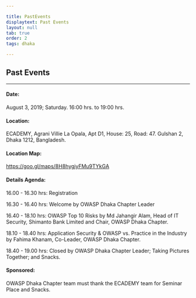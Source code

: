 ```yaml
---

title: PastEvents
displaytext: Past Events
layout: null
tab: true
order: 2
tags: dhaka

---
```


## Past Events
<hr>

#### Date: 
August 3, 2019; Saturday. 16:00 hrs. to 19:00 hrs.

#### Location: 
ECADEMY, Agrani Villie La Opala, Apt D1, House: 25, Road: 47. Gulshan 2, Dhaka 1212, Bangladesh.

#### Location Map: 
https://goo.gl/maps/8H8hygjyFMu9TYkGA

#### Details Agenda:

16.00 - 16.30 hrs: Registration

16.30 - 16.40 hrs: Welcome by OWASP Dhaka Chapter Leader

16.40 - 18.10 hrs: OWASP Top 10 Risks by Md Jahangir Alam, Head of IT Security, Shimanto Bank Limited and Chair, OWASP Dhaka Chapter.

18.10 - 18.40 hrs: Application Security & OWASP vs. Practice in the Industry by Fahima Khanam, Co-Leader, OWASP Dhaka Chapter.

18.40 - 19.00 hrs: Closed by OWASP Dhaka Chapter Leader; Taking Pictures Together; and Snacks.

#### Sponsored: 
OWASP Dhaka Chapter team must thank the ECADEMY team for Seminar Place and Snacks.
